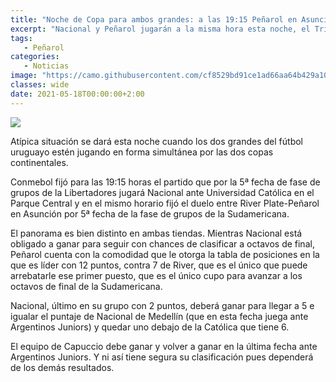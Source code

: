 ```yaml
---
title: "Noche de Copa para ambos grandes: a las 19:15 Peñarol en Asunción y Nacional en el Parque"
excerpt: "Nacional y Peñarol jugarán a la misma hora esta noche, el Tricolor ante la Católica por la Libertadores y el Carbonero con el River paraguayo por la Sudamericana."
tags:
   - Peñarol
categories:
   - Noticias
image: "https://camo.githubusercontent.com/cf8529bd91ce1ad66aa64b429a101f2893d69672f575ca8869f154852334e6ef/68747470733a2f2f7777772e72657075626c6963612e636f6d2e75792f77702d636f6e74656e742f75706c6f6164732f323032312f30312f436c617369636f2d312e6a7067"
classes: wide
date: 2021-05-18T00:00:00+2:00
---
```



<img src="https://camo.githubusercontent.com/cf8529bd91ce1ad66aa64b429a101f2893d69672f575ca8869f154852334e6ef/68747470733a2f2f7777772e72657075626c6963612e636f6d2e75792f77702d636f6e74656e742f75706c6f6164732f323032312f30312f436c617369636f2d312e6a7067">


Atípica situación se dará esta noche cuando los dos grandes del fútbol uruguayo estén jugando en forma simultánea por las dos copas continentales.


Conmebol fijó para las 19:15 horas el partido que por la 5ª fecha de fase de grupos de la Libertadores jugará Nacional ante Universidad Católica en el Parque Central y en el mismo horario fijó el duelo entre River Plate-Peñarol en Asunción por 5ª fecha de la fase de grupos de la Sudamericana.


El panorama es bien distinto en ambas tiendas. Mientras Nacional está obligado a ganar para seguir con chances de clasificar a octavos de final, Peñarol cuenta con la comodidad que le otorga la tabla de posiciones en la que es líder con 12 puntos, contra 7 de River, que es el único que puede arrebatarle ese primer puesto, que es el único cupo para avanzar a los octavos de final de la Sudamericana.


Nacional, último en su grupo con 2 puntos, deberá ganar para llegar a 5 e igualar el puntaje de Nacional de Medellín (que en esta fecha juega ante Argentinos Juniors) y quedar uno debajo de la Católica que tiene 6.


El equipo de Capuccio debe ganar y volver a ganar en la última fecha ante Argentinos Juniors. Y ni así tiene segura su clasificación pues dependerá de los demás resultados.


